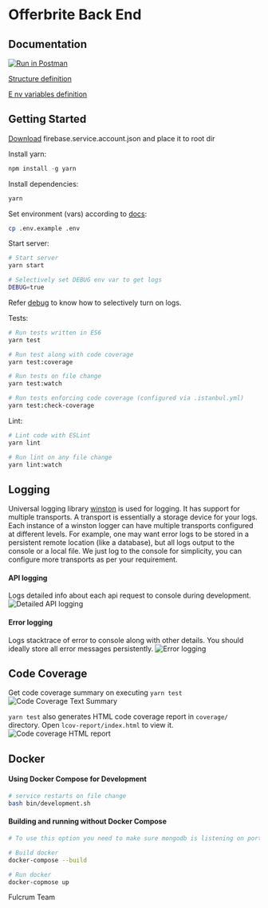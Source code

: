 # Offerbrite Back End

## Documentation

[![Run in Postman](https://run.pstmn.io/button.svg)](https://app.getpostman.com/run-collection/d2f1a3605c200d334d63)

[Structure definition](./docs/structure.md)

[E nv variables definition](./docs/env.md)
## Getting Started

[Download](https://console.firebase.google.com/u/0/project/test-3f15c/settings/serviceaccounts/adminsdk) firebase.service.account.json and place it to root dir


Install yarn:

```js
npm install -g yarn
```

Install dependencies:

```sh
yarn
```

Set environment (vars) according to [docs](./docs/env.md):

```sh
cp .env.example .env
```

Start server:

```sh
# Start server
yarn start

# Selectively set DEBUG env var to get logs
DEBUG=true
```

Refer [debug](https://www.npmjs.com/package/debug) to know how to selectively turn on logs.

Tests:

```sh
# Run tests written in ES6
yarn test

# Run test along with code coverage
yarn test:coverage

# Run tests on file change
yarn test:watch

# Run tests enforcing code coverage (configured via .istanbul.yml)
yarn test:check-coverage
```

Lint:

```sh
# Lint code with ESLint
yarn lint

# Run lint on any file change
yarn lint:watch
```

## Logging

Universal logging library [winston](https://www.npmjs.com/package/winston) is used for logging. It has support for multiple transports. A transport is essentially a storage device for your logs. Each instance of a winston logger can have multiple transports configured at different levels. For example, one may want error logs to be stored in a persistent remote location (like a database), but all logs output to the console or a local file. We just log to the console for simplicity, you can configure more transports as per your requirement.

#### API logging

Logs detailed info about each api request to console during development.
![Detailed API logging](https://cloud.githubusercontent.com/assets/4172932/12563354/f0a4b558-c3cf-11e5-9d8c-66f7ca323eac.JPG)

#### Error logging

Logs stacktrace of error to console along with other details. You should ideally store all error messages persistently.
![Error logging](https://cloud.githubusercontent.com/assets/4172932/12563361/fb9ef108-c3cf-11e5-9a58-3c5c4936ae3e.JPG)

## Code Coverage

Get code coverage summary on executing `yarn test`
![Code Coverage Text Summary](https://cloud.githubusercontent.com/assets/4172932/12827832/a0531e70-cba7-11e5-9b7c-9e7f833d8f9f.JPG)

`yarn test` also generates HTML code coverage report in `coverage/` directory. Open `lcov-report/index.html` to view it.
![Code coverage HTML report](https://cloud.githubusercontent.com/assets/4172932/12625331/571a48fe-c559-11e5-8aa0-f9aacfb8c1cb.jpg)

## Docker

#### Using Docker Compose for Development

```sh
# service restarts on file change
bash bin/development.sh
```

#### Building and running without Docker Compose

```bash
# To use this option you need to make sure mongodb is listening on port 27017

# Build docker
docker-compose --build  

# Run docker
docker-copmose up 
```


Fulcrum Team
